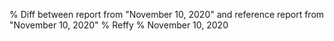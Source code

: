 % Diff between report from "November 10, 2020" and reference report from "November 10, 2020"
% Reffy
% November 10, 2020

